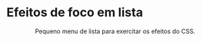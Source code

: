 # Efeitos de foco em lista

 <div align='center'> Pequeno menu de lista para exercitar os efeitos do CSS. </div>